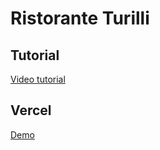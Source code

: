 # Ristorante Turilli

## Tutorial 
[Video tutorial](https://www.youtube.com/watch?v=QUCJ_CpkFbo&t=18s)

## Vercel
[Demo](https://ristorante-turilli.vercel.app)